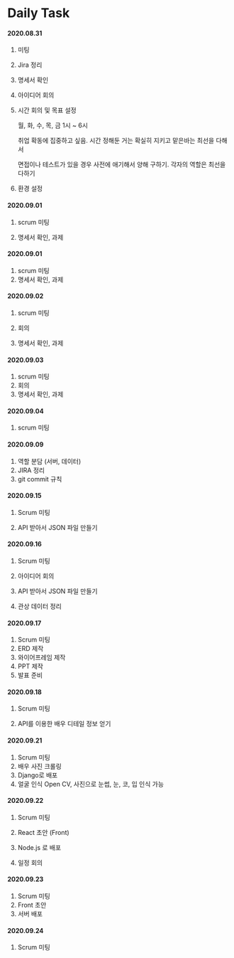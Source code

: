 # Daily Task

#### 2020.08.31

1. 미팅

2. Jira 정리

3. 명세서 확인

4. 아이디어 회의

5. 시간 회의 및 목표 설정

   월, 화, 수, 목, 금 1시 ~ 6시

   취업 확동에 집중하고 싶음. 시간 정해둔 거는 확실히 지키고 맡은바는 최선을 다해서

   면접이나 테스트가 있을 경우 사전에 애기해서 양해 구하기. 각자의 역할은 최선을 다하기

6. 환경 설정



#### 2020.09.01

1. scrum 미팅

2. 명세서 확인, 과제




#### 2020.09.01

1. scrum 미팅
2. 명세서 확인, 과제



#### 2020.09.02

1. scrum 미팅
2. 회의

3. 명세서 확인, 과제

   

#### 2020.09.03

1. scrum 미팅
2. 회의
3. 명세서 확인, 과제



#### 2020.09.04

1. scrum 미팅



#### 2020.09.09

1. 역할 분담 (서버, 데이터)
2. JIRA 정리
3. git commit 규칙



#### 2020.09.15

1. Scrum 미팅

2. API 받아서 JSON 파일 만들기

   

#### 2020.09.16

1. Scrum 미팅
2. 아이디어 회의

3. API 받아서 JSON 파일 만들기

4. 관상 데이터 정리

   

#### 2020.09.17

1. Scrum 미팅
2. ERD 제작
3. 와이어프레임 제작
4. PPT 제작
5. 발표 준비



#### 2020.09.18

1. Scrum 미팅

2. API를 이용한 배우 디테일 정보 얻기

   

#### 2020.09.21

1. Scrum 미팅
2. 배우 사진 크롤링
3. Django로 배포
4. 얼굴 인식 Open CV, 사진으로 눈썹, 눈, 코, 입 인식 가능



#### 2020.09.22

1. Scrum 미팅

2. React 초안 (Front)
3. Node.js 로 배포
4. 일정 회의



#### 2020.09.23

1. Scrum 미팅
2. Front 초안
3. 서버 배포



#### 2020.09.24

1. Scrum 미팅